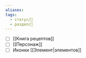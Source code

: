 ```yaml
---
aliases: 
tags:
  - статус/🌱
  - раздел/💅
---
```


- [ ] [[Книга рецептов]]
- [ ] [[Персонаж]]
- [ ] Иконки [[Элемент|элементов]]